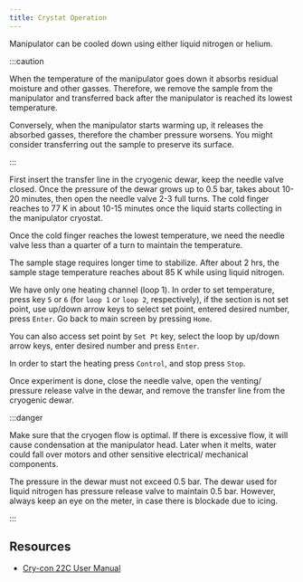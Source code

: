 ```yaml
---
title: Crystat Operation
---
```


Manipulator can be cooled down using either liquid nitrogen or helium.

:::caution

When the temperature of the manipulator goes down it absorbs residual moisture
and other gasses. Therefore, we remove the sample from the manipulator and
transferred back after the manipulator is reached its lowest temperature.

Conversely, when the manipulator starts warming up, it releases the absorbed
gasses, therefore the chamber pressure worsens. You might consider transferring
out the sample to preserve its surface.

:::

First insert the transfer line in the cryogenic dewar, keep the needle valve
closed. Once the pressure of the dewar grows up to 0.5 bar, takes about 10-20
minutes, then open the needle valve 2-3 full turns. The cold finger reaches to
77 K in about 10-15 minutes once the liquid starts collecting in the manipulator
cryostat.

Once the cold finger reaches the lowest temperature, we need the needle valve
less than a quarter of a turn to maintain the temperature.

The sample stage requires longer time to stabilize. After about 2 hrs, the
sample stage temperature reaches about 85 K while using liquid nitrogen.

We have only one heating channel (loop 1). In order to set temperature, press
key `5` or `6` (for `loop 1` or `loop 2`, respectively), if the section is not
set point, use up/down arrow keys to select set point, entered desired number,
press `Enter`. Go back to main screen by pressing `Home`.

You can also access set point by `Set Pt` key, select the loop by up/down arrow
keys, enter desired number and press `Enter`.

In order to start the heating press `Control`, and stop press `Stop`.

Once experiment is done, close the needle valve, open the venting/ pressure
release valve in the dewar, and remove the transfer line from the cryogenic
dewar.

:::danger

Make sure that the cryogen flow is optimal. If there is excessive flow, it will
cause condensation at the manipulator head. Later when it melts, water could
fall over motors and other sensitive electrical/ mechanical components.

The pressure in the dewar must not exceed 0.5 bar. The dewar used for liquid
nitrogen has pressure release valve to maintain 0.5 bar. However, always keep an
eye on the meter, in case there is blockade due to icing.

:::

## Resources
- [Cry-con 22C User Manual](https://file-storage.github.io/manuals/cryocon_22c_user_manual.pdf)

